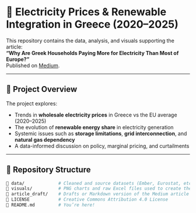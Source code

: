 
# 🔋 Electricity Prices & Renewable Integration in Greece (2020–2025)

This repository contains the data, analysis, and visuals supporting the article:  
**“Why Are Greek Households Paying More for Electricity Than Most of Europe?”**  
Published on [Medium](https://medium.com/@kastasevangelos/why-are-greek-households-paying-more-for-electricity-than-most-of-europe-b48ccac2929f).

---

## 📌 Project Overview

The project explores:
- Trends in **wholesale electricity prices** in Greece vs the EU average (2020–2025)
- The evolution of **renewable energy share** in electricity generation
- Systemic issues such as **storage limitations**, **grid interconnection**, and **natural gas dependency**
- A data-informed discussion on policy, marginal pricing, and curtailments

---

## 📂 Repository Structure

```bash
📁 data/             # Cleaned and source datasets (Ember, Eurostat, etc.)
📁 visuals/          # PNG charts and raw Excel files used to create them
📁 article_draft/    # Drafts or Markdown version of the Medium article
📄 LICENSE           # Creative Commons Attribution 4.0 License
📄 README.md         # You’re here!
